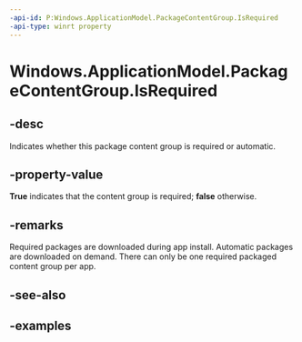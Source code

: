 ```yaml
---
-api-id: P:Windows.ApplicationModel.PackageContentGroup.IsRequired
-api-type: winrt property
---
```


<!-- Property syntax.
public bool IsRequired { get; }
-->

# Windows.ApplicationModel.PackageContentGroup.IsRequired

## -desc
Indicates whether this package content group is required or automatic.

## -property-value
**True** indicates that the content group is required; **false** otherwise.

## -remarks
Required packages are downloaded during app install. Automatic packages are downloaded on demand. There can only be one required packaged content group per app.

## -see-also

## -examples
